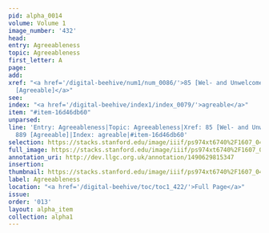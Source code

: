 ```yaml
---
pid: alpha_0014
volume: Volume 1
image_number: '432'
head: 
entry: Agreeableness
topic: Agreeableness
first_letter: A
page: 
add: 
xref: "<a href='/digital-beehive/num1/num_0086/'>85 [Wel- and Unwelcome]</a>|<a href='/digital-beehive/toc/toc2_165/'>889
  [Agreeable]</a>"
see: 
index: "<a href='/digital-beehive/index1/index_0079/'>agreable</a>"
item: "#item-16d46db60"
unparsed: 
line: 'Entry: Agreeableness|Topic: Agreeableness|Xref: 85 [Wel- and Unwelcome]|Xref:
  889 [Agreeable]|Index: agreable|#item-16d46db60'
selection: https://stacks.stanford.edu/image/iiif/ps974xt6740%2F1607_0431/661,1247,3203,403/full/0/default.jpg
full_image: https://stacks.stanford.edu/image/iiif/ps974xt6740%2F1607_0431/full/full/0/default.jpg
annotation_uri: http://dev.llgc.org.uk/annotation/1490629815347
insertion: 
thumbnail: https://stacks.stanford.edu/image/iiif/ps974xt6740%2F1607_0431/661,1247,600,180/250,/0/default.jpg
label: Agreeableness
location: "<a href='/digital-beehive/toc/toc1_422/'>Full Page</a>"
issue: 
order: '013'
layout: alpha_item
collection: alpha1
---
```

